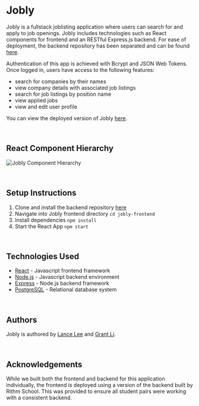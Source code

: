 # Jobly

Jobly is a fullstack joblisting application where users can search for and apply to job openings. Jobly includes technologies such as React components for frontend and an RESTful Express.js backend. For ease of deployment, the backend repository has been separated and can be found [here](https://github.com/lancelee2885/react-jobly/tree/main/jobly-backend).

Authentication of this app is achieved with Bcrypt and JSON Web Tokens. Once logged in, users have access to the following features: 
- search for companies by their names
- view company details with associated job listings
- search for job listings by position name
- view applied jobs
- view and edit user profile

You can view the deployed version of Jobly [here](http://jobly-lance.surge.sh/).

<br>

## React Component Hierarchy

![Jobly Component Hierarchy](./react0diagram.png)

<br>

## Setup Instructions

1. Clone and install the backend repository [here](https://github.com/lancelee2885/react-jobly/tree/main/jobly-backend)
2. Navigate into Jobly frontend directory `cd jobly-frontend`
3. Install dependencies `npm install`
4. Start the React App `npm start`

<br>

## Technologies Used

- [React](https://reactjs.org/) - Javascript frontend framework
- [Node.js](https://nodejs.org/en/) - Javascript backend environment
- [Express](https://expressjs.com/) - Node.js backend framework
- [PostgreSQL](https://www.postgresql.org/) - Relational database system

<br>

## Authors 

Jobly is authored by [Lance Lee](https://github.com/lancelee2885) and [Grant Li](https://github.com/grantli).

<br>

## Acknowledgements

While we built both the frontend and backend for this application individually, the frontend is deployed using a version of the backend built by Rithm School. This was provided to ensure all student pairs were working with a consistent backend. 